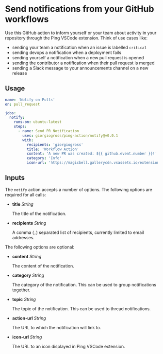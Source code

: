# Send notifications from your GitHub workflows

Use this GitHub action to inform yourself or your team about activity in your repository through the Ping VSCode extension. Think of use cases like:

- sending your team a notification when an issue is labelled `critical`
- sending devops a notification when a deployment fails
- sending yourself a notification when a new pull request is opened
- sending the contributor a notification when their pull request is merged
- sending a Slack message to your announcements channel on a new release

## Usage

```yaml
name: 'Notify on Pulls'
on: pull_request

jobs:
  notify:
    runs-on: ubuntu-latest
    steps:
      - name: Send PR Notification
        uses: giorgiogross/ping-action/notify@v0.0.1
        with:
          recipients: 'giorgiogross'
          title: 'Workflow Action'
          content: 'A new PR was created: ${{ github.event.number }}!'
          category: 'Info'
          icon-url: 'https://magicbell.gallerycdn.vsassets.io/extensions/magicbell/ping-code/0.0.8/1679072790319/Microsoft.VisualStudio.Services.Icons.Default'
```

## Inputs

The `notify` action accepts a number of options. The following options are required for all calls:

- **title** _String_

  The title of the notification.

- **recipients** _String_

  A comma (`,`) separated list of recipients, currently limited to email addresses.

The following options are optional:


- **content** _String_

  The content of the notification.

- **category** _String_
 
  The category of the notification. This can be used to group notifications together.

- **topic** _String_

  The topic of the notification. This can be used to thread notifications.

- **action-url** _String_

  The URL to which the notification will link to.

- **icon-url** _String_

  The URL to an icon displayed in Ping VSCode extension.
